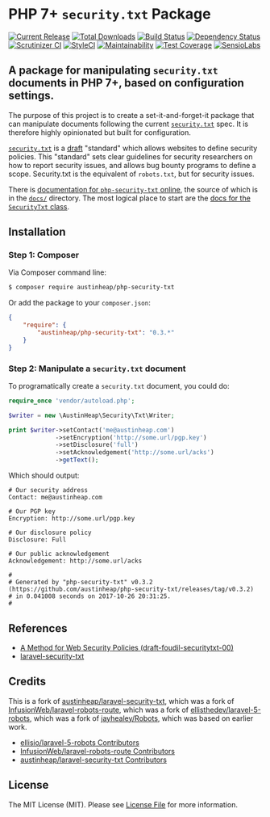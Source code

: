 # PHP 7+ `security.txt` Package

[![Current Release](https://img.shields.io/github/release/austinheap/php-security-txt.svg)](https://github.com/austinheap/php-security-txt/releases)
[![Total Downloads](https://img.shields.io/packagist/dt/austinheap/php-security-txt.svg)](https://packagist.org/packages/austinheap/php-security-txt)
[![Build Status](https://travis-ci.org/austinheap/php-security-txt.svg?branch=master)](https://travis-ci.org/austinheap/php-security-txt)
[![Dependency Status](https://gemnasium.com/badges/github.com/austinheap/php-security-txt.svg)](https://gemnasium.com/github.com/austinheap/php-security-txt)
[![Scrutinizer CI](https://scrutinizer-ci.com/g/austinheap/php-security-txt/badges/quality-score.png?b=master)](https://scrutinizer-ci.com/g/austinheap/php-security-txt/)
[![StyleCI](https://styleci.io/repos/108443771/shield?branch=master)](https://styleci.io/repos/108443771)
[![Maintainability](https://api.codeclimate.com/v1/badges/9bf8799e6e3a0209c318/maintainability)](https://codeclimate.com/github/austinheap/php-security-txt/maintainability)
[![Test Coverage](https://api.codeclimate.com/v1/badges/9bf8799e6e3a0209c318/test_coverage)](https://codeclimate.com/github/austinheap/php-security-txt/test_coverage)
[![SensioLabs](https://insight.sensiolabs.com/projects/1edfb22e-593b-43b1-88cd-98965541a2cc/mini.png)](https://insight.sensiolabs.com/projects/1edfb22e-593b-43b1-88cd-98965541a2cc)

## A package for manipulating `security.txt` documents in PHP 7+, based on configuration settings.

The purpose of this project is to create a set-it-and-forget-it package that can
manipulate documents following the current [`security.txt`](https://securitytxt.org/)
spec. It is therefore highly opinionated but built for configuration.

[`security.txt`](https://github.com/securitytxt) is a [draft](https://tools.ietf.org/html/draft-foudil-securitytxt-00)
"standard" which allows websites to define security policies. This "standard"
sets clear guidelines for security researchers on how to report security issues,
and allows bug bounty programs to define a scope. Security.txt is the equivalent
of `robots.txt`, but for security issues.

There is [documentation for `php-security-txt` online](https://austinheap.github.io/php-security-txt/),
the source of which is in the [`docs/`](https://github.com/austinheap/php-security-txt/tree/master/docs)
directory. The most logical place to start are the [docs for the `SecurityTxt` class](https://austinheap.github.io/php-security-txt/classes/AustinHeap.Security.Txt.SecurityTxt.html).

## Installation

### Step 1: Composer

Via Composer command line:

```bash
$ composer require austinheap/php-security-txt
```

Or add the package to your `composer.json`:

```json
{
    "require": {
        "austinheap/php-security-txt": "0.3.*"
    }
}
```

### Step 2: Manipulate a `security.txt` document

To programatically create a `security.txt` document, you could do:

```php
require_once 'vendor/autoload.php';

$writer = new \AustinHeap\Security\Txt\Writer;

print $writer->setContact('me@austinheap.com')
             ->setEncryption('http://some.url/pgp.key')
             ->setDisclosure('full')
             ->setAcknowledgement('http://some.url/acks')
             ->getText();
```

Which should output:

```
# Our security address
Contact: me@austinheap.com

# Our PGP key
Encryption: http://some.url/pgp.key

# Our disclosure policy
Disclosure: Full

# Our public acknowledgement
Acknowledgement: http://some.url/acks

#
# Generated by "php-security-txt" v0.3.2 (https://github.com/austinheap/php-security-txt/releases/tag/v0.3.2)
# in 0.041008 seconds on 2017-10-26 20:31:25.
#
```

## References

- [A Method for Web Security Policies (draft-foudil-securitytxt-00)](https://tools.ietf.org/html/draft-foudil-securitytxt-00)
- [laravel-security-txt](https://github.com/austinheap/laravel-security-txt)

## Credits

This is a fork of [austinheap/laravel-security-txt](https://github.com/austinheap/laravel-security-txt),
which was a fork of [InfusionWeb/laravel-robots-route](https://github.com/InfusionWeb/laravel-robots-route),
which was a fork of [ellisthedev/laravel-5-robots](https://github.com/ellisthedev/laravel-5-robots),
which was a fork of [jayhealey/Robots](https://github.com/jayhealey/Robots),
which was based on earlier work.

- [ellisio/laravel-5-robots Contributors](https://github.com/ellisio/laravel-5-robots/graphs/contributors)
- [InfusionWeb/laravel-robots-route Contributors](https://github.com/InfusionWeb/laravel-robots-route/contributors)
- [austinheap/laravel-security-txt Contributors](https://github.com/austinheap/laravel-security-txt/graphs/contributors)

## License

The MIT License (MIT). Please see [License File](LICENSE.md) for more information.

